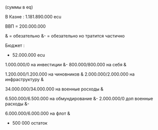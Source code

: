 (суммы в eq)

В Казне :
1.181.890.000 ecu

ВВП = 200.000.000

& = обезательно
&- = обезательно но тратится частично

Бюджет :
- 52.000.000 ecu

1.000.000/0 на инвестиции &-
800.000/800.000 на себя &

1.200.000/1.200.000 на чиновников &
2.000.000/2.000.000 на инфраструктуру &

34.000.000/34.000.000 на военные росходы &

6.500.000/6.500.000 на обмундирование &-
2.000.000/0 доп военные расходы &-

6.000.000/6.000.000 на флот &


- 500 000 остаток
